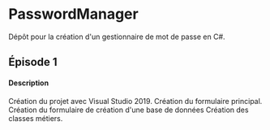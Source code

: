 # PasswordManager
 
Dépôt pour la création d'un gestionnaire de mot de passe en C#.

## Épisode 1

#### Description

Création du projet avec Visual Studio 2019.
Création du formulaire principal.
Création du formulaire de création d'une base de données
Création des classes métiers.
